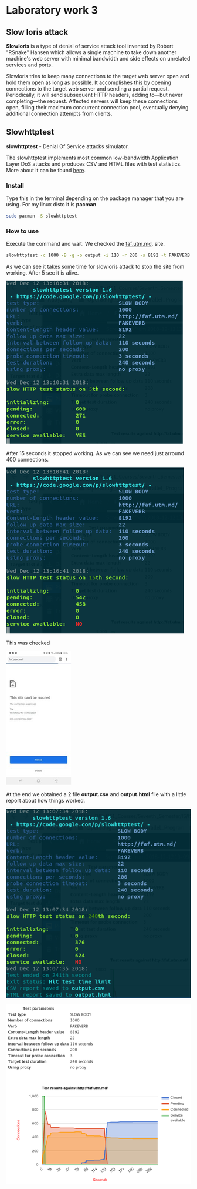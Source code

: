 # Laboratory work 3
## Slow loris attack

**Slowloris** is a type of denial of service attack tool invented by Robert "RSnake" Hansen which allows a single machine to take down another machine's web server with minimal bandwidth and side effects on unrelated services and ports.

Slowloris tries to keep many connections to the target web server open and hold them open as long as possible. It accomplishes this by opening connections to the target web server and sending a partial request. Periodically, it will send subsequent HTTP headers, adding to—but never completing—the request. Affected servers will keep these connections open, filling their maximum concurrent connection pool, eventually denying additional connection attempts from clients.

## Slowhttptest

**slowhttptest** - Denial Of Service attacks simulator.

The slowhttptest implements most common low-bandwidth Application Layer DoS attacks and produces CSV and HTML files with test statistics. More about it can be found [here](https://www.google.com "slowhttptest").

### Install
Type this in the terminal depending on the package manager that you are using. For my linux disto it is **pacman**
```bash
sudo pacman -S slowhttptest
```
### How to use

Execute the command and wait. We checked the
[faf.utm.md](http:/faf.utm.md "faf site"). site.
```bash
slowhttptest -c 1000 -B -g -o output -i 110 -r 200 -s 8192 -t FAKEVERB -u http://faf.utm.md -x 10 -p 3
```
As we can see it takes some time for slowloris attack to stop the site from working. After 5 sec it is alive.

![](../res/image1.png)

After 15 seconds it stopped working. As we can see we need just arround 400 connections.

![](../res/image2.png)

This was checked

![](../res/image5.jpg)

At the end we obtained a 2 file **output.csv** and **output.html** file with a little report about how things worked.

![](../res/image3.png)

![](../res/image4.png)
